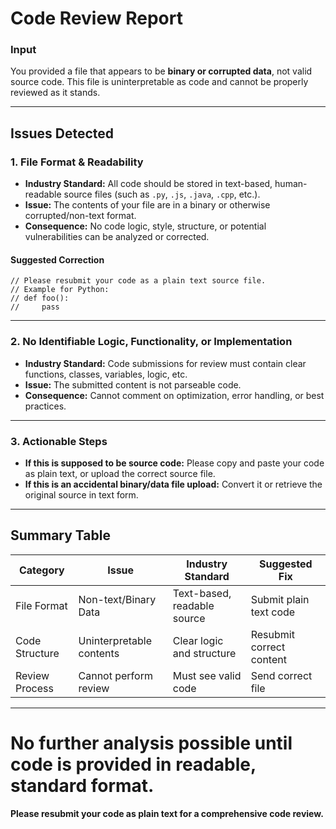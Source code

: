 # Code Review Report

### Input
You provided a file that appears to be **binary or corrupted data**, not valid source code. This file is uninterpretable as code and cannot be properly reviewed as it stands.

---

## Issues Detected

### 1. **File Format & Readability**
- **Industry Standard:** All code should be stored in text-based, human-readable source files (such as `.py`, `.js`, `.java`, `.cpp`, etc.).
- **Issue:** The contents of your file are in a binary or otherwise corrupted/non-text format.
- **Consequence:** No code logic, style, structure, or potential vulnerabilities can be analyzed or corrected.

#### **Suggested Correction**
```pseudo
// Please resubmit your code as a plain text source file.
// Example for Python:
// def foo():
//     pass
```

---

### 2. **No Identifiable Logic, Functionality, or Implementation**
- **Industry Standard:** Code submissions for review must contain clear functions, classes, variables, logic, etc.
- **Issue:** The submitted content is not parseable code.
- **Consequence:** Cannot comment on optimization, error handling, or best practices.

---

### 3. **Actionable Steps**
- **If this is supposed to be source code:** Please copy and paste your code as plain text, or upload the correct source file.
- **If this is an accidental binary/data file upload:** Convert it or retrieve the original source in text form.

---

## Summary Table

| Category          | Issue                     | Industry Standard             | Suggested Fix            |
|-------------------|---------------------------|-------------------------------|--------------------------|
| File Format       | Non-text/Binary Data      | Text-based, readable source   | Submit plain text code   |
| Code Structure    | Uninterpretable contents  | Clear logic and structure     | Resubmit correct content |
| Review Process    | Cannot perform review     | Must see valid code           | Send correct file        |

---

# **No further analysis possible until code is provided in readable, standard format.**

**Please resubmit your code as plain text for a comprehensive code review.**